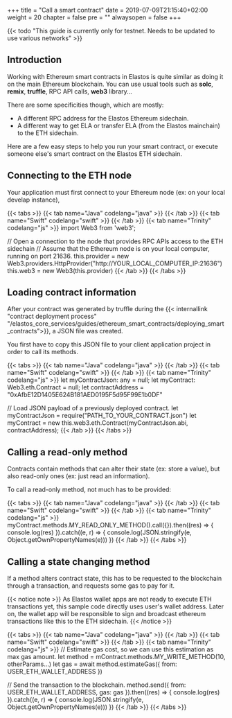 +++
title = "Call a smart contract"
date = 2019-07-09T21:15:40+02:00
weight = 20
chapter = false
pre = ""
alwaysopen = false
+++

{{< todo "This guide is currently only for testnet. Needs to be updated to use various networks" >}}

## Introduction

Working with Ethereum smart contracts in Elastos is quite similar as doing it on the main Ethereum blockchain. You can use usual tools such as **solc**, **remix**, **truffle**, RPC API calls, **web3** library...

There are some specificities though, which are mostly:

- A different RPC address for the Elastos Ethereum sidechain.
- A different way to get ELA or transfer ELA (from the Elastos mainchain) to the ETH sidechain.

Here are a few easy steps to help you run your smart contract, or execute someone else's smart contract on the Elastos ETH sidechain.

## Connecting to the ETH node

Your application must first connect to your Ethereum node (ex: on your local develap instance), 

{{< tabs >}} 
    {{< tab name="Java" codelang="java" >}} 
    {{< /tab >}} 
    {{< tab name="Swift" codelang="swift" >}} 
    {{< /tab >}} 
    {{< tab name="Trinity" codelang="js" >}} 
import Web3 from 'web3';

// Open a connection to the node that provides RPC APIs access to the ETH sidechain
// Assume that the Ethereum node is on your local computer, running on port 21636.
this.provider = new Web3.providers.HttpProvider("http://YOUR_LOCAL_COMPUTER_IP:21636")
this.web3 = new Web3(this.provider)
    {{< /tab >}} 
{{< /tabs >}}

## Loading contract information

After your contract was generated by truffle during the {{< internallink "contract deployment process" "/elastos_core_services/guides/ethereum_smart_contracts/deploying_smart_contracts">}}, a JSON file was created.

You first have to copy this JSON file to your client application project in order to call its methods.

{{< tabs >}} 
    {{< tab name="Java" codelang="java" >}} 
    {{< /tab >}} 
    {{< tab name="Swift" codelang="swift" >}} 
    {{< /tab >}} 
    {{< tab name="Trinity" codelang="js" >}} 
let myContractJson: any = null;
let myContract: Web3.eth.Contract = null;
let contractAddress = "0xAfbE12D1405E624B181AED0195F5d95F99E1b0DF"

// Load JSON payload of a previously deployed contract.
let myContractJson = require("PATH_TO_YOUR_CONTRACT.json")
let myContract = new this.web3.eth.Contract(myContractJson.abi, contractAddress);
    {{< /tab >}} 
{{< /tabs >}}

## Calling a read-only method

Contracts contain methods that can alter their state (ex: store a value), but also read-only ones (ex: just read an information).

To call a read-only method, not much has to be provided:


{{< tabs >}} 
    {{< tab name="Java" codelang="java" >}} 
    {{< /tab >}} 
    {{< tab name="Swift" codelang="swift" >}} 
    {{< /tab >}} 
    {{< tab name="Trinity" codelang="js" >}} 
myContract.methods.MY_READ_ONLY_METHOD().call({}).then((res) => {
    console.log(res)
}).catch((e, r) => {
    console.log(JSON.stringify(e, Object.getOwnPropertyNames(e)))
})
    {{< /tab >}} 
{{< /tabs >}}

## Calling a state changing method

If a method alters contract state, this has to be requested to the blockchain through a transaction, and requests some gas to pay for it.

{{< notice note >}}
As Elastos wallet apps are not ready to execute ETH transactions yet, this sample code directly uses user's wallet address. Later on, the wallet app will be responsible to sign and broadcast ethereum transactions like this to the ETH sidechain.
{{< /notice >}}

{{< tabs >}} 
    {{< tab name="Java" codelang="java" >}} 
    {{< /tab >}} 
    {{< tab name="Swift" codelang="swift" >}} 
    {{< /tab >}} 
    {{< tab name="Trinity" codelang="js" >}} 
 // Estimate gas cost, so we can use this estimation as max gas amount.
let method = mContract.methods.MY_WRITE_METHOD(10, otherParams...)
let gas = await method.estimateGas({
    from: USER_ETH_WALLET_ADDRESS
})

// Send the transaction to the blockchain.
method.send({
    from: USER_ETH_WALLET_ADDRESS,
    gas: gas
}).then((res) => {
    console.log(res)
}).catch((e, r) => {
    console.log(JSON.stringify(e, Object.getOwnPropertyNames(e)))
})
    {{< /tab >}} 
{{< /tabs >}}